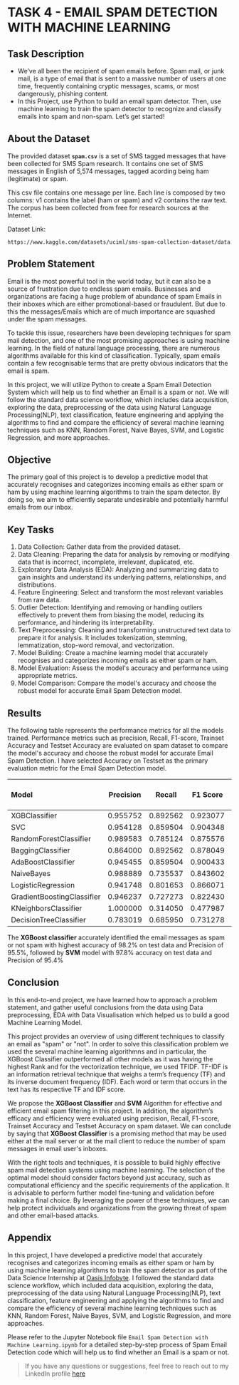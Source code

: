 # TASK 4 - EMAIL SPAM DETECTION WITH MACHINE LEARNING

## Task Description
- We’ve all been the recipient of spam emails before. Spam mail, or junk mail, is a type of email that is sent to a massive number of users at one time, frequently containing cryptic messages, scams, or most dangerously, phishing content.
- In this Project, use Python to build an email spam detector. Then, use machine learning to train the spam detector to recognize and classify emails into spam and non-spam. Let’s get started!

## About the Dataset

The provided dataset  **```spam.csv```** is a set of SMS tagged messages that have been collected for SMS Spam research. It contains one set of SMS messages in English of 5,574 messages, tagged acording being ham (legitimate) or spam.

This csv file contains one message per line. Each line is composed by two columns: v1 contains the label (ham or spam) and v2 contains the raw text. The corpus has been collected from free for research sources at the Internet.

Dataset Link:
```
https://www.kaggle.com/datasets/uciml/sms-spam-collection-dataset/data
```

## Problem Statement

Email is the most powerful tool in the world today, but it can also be a source of frustration due to endless spam emails. Businesses and organizations are facing a huge problem of abundance of spam Emails in their inboxes which are either promotional-based or fraudulent. But due to this the messages/Emails which are of much importance are squashed under the spam messages.

To tackle this issue, researchers have been developing techniques for spam mail detection, and one of the most promising approaches is using machine learning. In the field of natural language processing, there are numerous algorithms available for this kind of classification. Typically, spam emails contain a few recognisable terms that are pretty obvious indicators that the email is spam.

In this project, we will utilize Python to create a Spam Email Detection System which will help us to find whether an Email is a spam or not. We will follow the standard data science workflow, which includes data acquisition, exploring the data, preprocessing of the data using Natural Language Processing(NLP), text classification, feature engineering and applying the algorithms to find and compare the efficiency of several machine learning techniques such as KNN, Random Forest, Naive Bayes, SVM, and Logistic Regression, and more approaches.

## Objective

The primary goal of this project is to develop a predictive model that accurately recognises and categorizes incoming emails as either spam or ham by using machine learning algorithms to train the spam detector. By doing so, we aim to efficiently separate undesirable and potentially harmful emails from our inbox.

## Key Tasks

1. Data Collection: Gather data from the provided dataset.
2. Data Cleaning: Preparing the data for analysis by removing or modifying data that is incorrect, incomplete, irrelevant, duplicated, etc.
3. Exploratory Data Analysis (EDA): Analyzing and summarizing data to gain insights and understand its underlying patterns, relationships, and distributions.
4. Feature Engineering: Select and transform the most relevant variables from raw data.
5. Outlier Detection: Identifying and removing or handling outliers effectively to prevent them from biasing the model, reducing its performance, and hindering its interpretability.
6. Text Preprocessing: Cleaning and transforming unstructured text data to prepare it for analysis. It includes tokenization, stemming, lemmatization, stop-word removal, and vectorization.
7. Model Building: Create a machine learning model that accurately recognises and categorizes incoming emails as either spam or ham.
8. Model Evaluation: Assess the model's accuracy and performance using appropriate metrics.
9. Model Comparison: Compare the model's accuracy and choose the robust model for accurate Email Spam Detection model.

## Results
The following table represents the performance metrics for all the models trained. Performance metrics such as precision, Recall, F1-score, Trainset Accuracy and Testset Accuracy are evaluated on spam dataset to compare the model's accuracy and choose the robust model for accurate Email Spam Detection. I have selected Accuracy on Testset as the primary evaluation metric for the Email Spam Detection model. 

|          Model            | Precision |   Recall | F1 Score	| Accuracy on Trainset | Accuracy on Testset | Rank |
| :------------------------ | :-------: | :------: | :------: | :------------------: | :-----------------: | :--: |
| XGBClassifier             | 0.955752  | 0.892562 | 0.923077 | 0.988623	           | 0.982575            | 1    |
| SVC                       | 0.954128  | 0.859504 | 0.904348 | 0.986444             | 0.978703            | 2    |
| RandomForestClassifier    | 0.989583  | 0.785124 | 0.875576 | 0.999758	           | 0.973863            | 3    |
| BaggingClassifier         | 0.864000  | 0.892562 | 0.878049 | 0.999758             | 0.970958            | 4    |
| AdaBoostClassifier        | 0.945455  | 0.859504 | 0.900433 | 0.981118             | 0.977735            | 5    |
| NaiveBayes                | 0.988889  | 0.735537 | 0.843602 | 0.971435             | 0.968054            | 6    |
| LogisticRegression	      | 0.941748  | 0.801653 | 0.866071 | 0.966594             | 0.970958            | 7    |
| GradientBoostingClassifier| 0.946237  | 0.727273 | 0.822430 | 0.972162             | 0.963214            | 8    |
| KNeighborsClassifier      | 1.000000  | 0.314050 | 0.477987 | 0.922053             | 0.919652            | 9    |
| DecisionTreeClassifier    | 0.783019  | 0.685950 | 0.731278 | 0.957879             | 0.940949	           | 10   |

The **XGBoost classifier** accurately identified the email messages as spam or not spam with highest accuracy of 98.2% on test data and Precision of 95.5%, followed by **SVM** model with 97.8% accuracy on test data and Precision of 95.4%

## Conclusion

In this end-to-end project, we have learned how to approach a problem statement, and gather useful conclusions from the data using Data preprocessing, EDA with Data Visualisation which helped us to build a good Machine Learning Model.

This project provides an overview of using different techniques to classify an email as "spam" or "not". In order to solve this classification problem we used the several machine learning algorithmns and in particular, the XGBoost Classifier outperformed all other models as it was having the highest Rank and for the vectorization technique, we used TFIDF. TF-IDF is an information retrieval technique that weighs a term’s frequency (TF) and its inverse document frequency (IDF). Each word or term that occurs in the text has its respective TF and IDF score.

We propose the **XGBoost Classifier** and **SVM** Algorithm for effective and efficient email spam filtering in this project. In addition, the algorithm’s efficacy and efficiency were evaluated using precision, Recall, F1-score, Trainset Accuracy and Testset Accuracy on spam dataset. We can conclude by saying that **XGBoost Classifier** is a promising method that may be used either at the mail server or at the mail client to reduce the number of spam messages in email user's inboxes.

With the right tools and techniques, it is possible to build highly effective spam mail detection systems using machine learning. The selection of the optimal model should consider factors beyond just accuracy, such as computational efficiency and the specific requirements of the application. It is advisable to perform further model fine-tuning and validation before making a final choice. By leveraging the power of these techniques, we can help protect individuals and organizations from the growing threat of spam and other email-based attacks.

## Appendix
In this project, I have developed a predictive model that accurately recognises and categorizes incoming emails as either spam or ham by using machine learning algorithms to train the spam detector as part of the Data Science Internship at [Oasis Infobyte](https://www.linkedin.com/company/oasis-infobyte/mycompany/). I followed the standard data science workflow, which included data acquisition, exploring the data, preprocessing of the data using Natural Language Processing(NLP), text classification, feature engineering and applying the algorithms to find and compare the efficiency of several machine learning techniques such as KNN, Random Forest, Naive Bayes, SVM, and Logistic Regression, and more approaches.

Please refer to the Jupyter Notebook file ```Email Spam Detection with Machine Learning.ipynb``` for a detailed step-by-step process of Spam Email Detection code which will help us to find whether an Email is a spam or not.

> If you have any questions or suggestions, feel free to reach out to my LinkedIn profile [here](https://www.linkedin.com/in/bindu-madhuri-kadiyala-79a55718a/)


